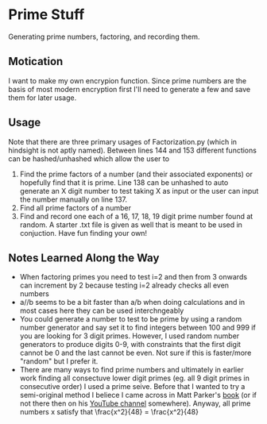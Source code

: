 # Prime Stuff
Generating prime numbers, factoring, and recording them.

## Motication
I want to make my own encrypion function. Since prime numbers are the basis of most modern encryption first I'll need to generate a few and save them for later usage.

## Usage
Note that there are three primary usages of Factorization.py (which in hindsight is not aptly named). Between lines 144 and 153 different functions can be hashed/unhashed which allow the user to  
1. Find the prime factors of a number (and their associated exponents) or hopefully find that it is prime. Line 138 can be unhashed to auto generate an X digit number to test taking X as input or the user can input the number manually on line 137.  
2. Find all prime factors of a number  
3. Find and record one each of a 16, 17, 18, 19 digit prime number found at random. A starter .txt file is given as well that is meant to be used in conjuction. Have fun finding your own!

## Notes Learned Along the Way
* When factoring primes you need to test i=2 and then from 3 onwards can increment by 2 because testing i=2 already checks all even numbers
* a//b seems to be a bit faster than a/b when doing calculations and in most cases here they can be used interchngeably
* You could generate a number to test to be prime by using a random number generator and say set it to find integers between 100 and 999 if you are looking for 3 digit primes. However, I used random number generators to produce digits 0-9, with constraints that the first digit cannot be 0 and the last cannot be even. Not sure if this is faster/more "random" but I prefer it.
* There are many ways to find prime numbers and ultimately in earlier work finding all consectuve lower digit primes (eg. all 9 digit primes in consecutive order) I used a prime seive. Before that I wanted to try a semi-original method I beliece I came across in Matt Parker's [book](https://www.amazon.com/Things-Make-Fourth-Dimension-Mathematicians/dp/0374535639/ref=sr_1_1?ie=UTF8&qid=1542311155&sr=8-1&keywords=things+to+make+and+do+in+the+fourth+dimension+matt+parker) (or if not there then on his [YouTube channel](https://www.youtube.com/channel/UCSju5G2aFaWMqn-_0YBtq5A) somewhere). Anyway, all prime numbers x satisfy that \frac{x^2}{48} = \frac{x^2}{48}
